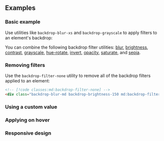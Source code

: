 <ApiTable
  rows=
/>

## Examples

### Basic example

Use utilities like `backdrop-blur-xs` and `backdrop-grayscale` to apply filters to an element's backdrop:

You can combine the following backdrop filter utilities: [blur](/docs/backdrop-filter-blur), [brightness](/docs/backdrop-filter-brightness), [contrast](/docs/backdrop-filter-contrast), [grayscale](/docs/backdrop-filter-grayscale), [hue-rotate](/docs/backdrop-filter-hue-rotate), [invert](/docs/backdrop-filter-invert), [opacity](/docs/backdrop-filter-opacity), [saturate](/docs/backdrop-filter-saturate), and [sepia](/docs/backdrop-filter-sepia).

### Removing filters

Use the `backdrop-filter-none` utility to remove all of the backdrop filters applied to an element:

```html
<!-- [!code classes:md:backdrop-filter-none] -->
<div class="backdrop-blur-md backdrop-brightness-150 md:backdrop-filter-none"></div>
```

### Using a custom value

### Applying on hover

### Responsive design
